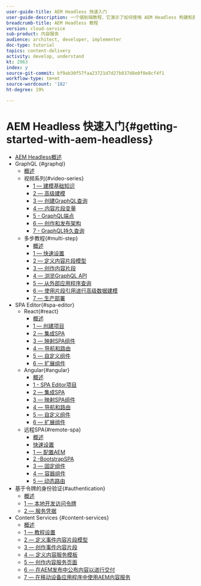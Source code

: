 ```yaml
---
user-guide-title: AEM Headless 快速入门
user-guide-description: 一个端到端教程，它演示了如何使用 AEM Headless 构建和展示内容。
breadcrumb-title: AEM Headless 教程
version: cloud-service
sub-product: 内容服务
audience: architect, developer, implementer
doc-type: tutorial
topics: content-delivery
activity: develop, understand
kt: 2963
index: y
source-git-commit: bf9ab30f57faa23721d7d27b837d8e0f0e8cf4f1
workflow-type: tm+mt
source-wordcount: '182'
ht-degree: 19%

---
```



# AEM Headless 快速入门{#getting-started-with-aem-headless}

+ [AEM Headless概述](./overview.md)
+ GraphQL {#graphql}
   + [概述](./graphql/overview.md)
   + 视频系列{#video-series}
      + [1 — 建模基础知识](./graphql/video-series/modeling-basics.md)
      + [2 — 高级建模](./graphql/video-series/advanced-modeling.md)
      + [3 — 创建GraphQL查询](./graphql/video-series/creating-graphql-queries.md)
      + [4 — 内容片段变量](./graphql/video-series/content-fragment-variations.md)
      + [5 - GraphQL端点](./graphql/video-series/graphql-endpoints.md)
      + [6 — 创作和发布架构](./graphql/video-series/author-publish-architecture.md)
      + [7 - GraphQL持久查询](./graphql/video-series/graphql-persisted-queries.md)
   + 多步教程{#multi-step}
      + [概述](./graphql/multi-step/overview.md)
      + [1 — 快速设置](./graphql/multi-step/setup.md)
      + [2 — 定义内容片段模型](./graphql/multi-step/content-fragment-models.md)
      + [3 — 创作内容片段](./graphql/multi-step/author-content-fragments.md)
      + [4 — 浏览GraphQL API](./graphql/multi-step/explore-graphql-api.md)
      + [5 — 从外部应用程序查询](./graphql/multi-step/graphql-and-external-app.md)
      + [6 — 使用片段引用进行高级数据建模](./graphql/multi-step/fragment-references.md)
      + [7 — 生产部署](./graphql/multi-step/production-deployment.md)
+ SPA Editor{#spa-editor}
   + React{#react}
      + [概述](./spa-editor/react/overview.md)
      + [1 — 创建项目](./spa-editor/react/create-project.md)
      + [2 — 集成SPA](./spa-editor/react/integrate-spa.md)
      + [3 — 映射SPA组件](./spa-editor/react/map-components.md)
      + [4 — 导航和路由](./spa-editor/react/navigation-routing.md)
      + [5 — 自定义组件](./spa-editor/react/custom-component.md)
      + [6 — 扩展组件](./spa-editor/react/extend-component.md)
   + Angular{#angular}
      + [概述](./spa-editor/angular/overview.md)
      + [1 - SPA Editor项目](./spa-editor/angular/create-project.md)
      + [2 — 集成SPA](./spa-editor/angular/integrate-spa.md)
      + [3 — 映射SPA组件](./spa-editor/angular/map-components.md)
      + [4 — 导航和路由](./spa-editor/angular/navigation-routing.md)
      + [5 — 自定义组件](./spa-editor/angular/custom-component.md)
      + [6 — 扩展组件](./spa-editor/angular/extend-component.md)
   + 远程SPA{#remote-spa}
      + [概述](./spa-editor/remote-spa/overview.md)
      + [快速设置](./spa-editor/remote-spa/quick-setup.md)
      + [1 — 配置AEM](./spa-editor/remote-spa/aem-configure.md)
      + [2 -BootstrapSPA](./spa-editor/remote-spa/spa-bootstrap.md)
      + [3 — 固定组件](./spa-editor/remote-spa/spa-fixed-component.md)
      + [4 — 容器组件](./spa-editor/remote-spa/spa-container-component.md)
      + [5 — 动态路由](./spa-editor/remote-spa/spa-dynamic-routes.md)
+ 基于令牌的身份验证{#authentication}
   + [概述](./authentication/overview.md)
   + [1 — 本地开发访问令牌](./authentication/local-development-access-token.md)
   + [2 — 服务凭据](./authentication/service-credentials.md)
+ Content Services {#content-services}
   + [概述](./content-services/overview.md)
   + [1 — 教程设置](./content-services/chapter-1.md)
   + [2 — 定义事件内容片段模型](./content-services/chapter-2.md)
   + [3 — 创作事件内容片段](./content-services/chapter-3.md)
   + [4 — 定义内容服务模板](./content-services/chapter-4.md)
   + [5 — 创作内容服务页面](./content-services/chapter-5.md)
   + [6 — 在AEM发布中公布内容以进行交付](./content-services/chapter-6.md)
   + [7 — 在移动设备应用程序中使用AEM内容服务](./content-services/chapter-7.md)
